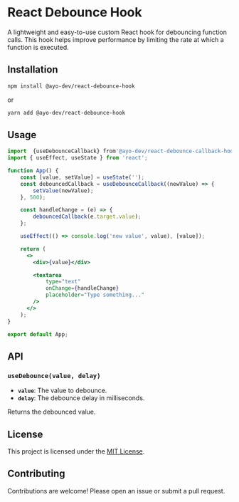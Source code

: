 # React Debounce Hook

A lightweight and easy-to-use custom React hook for debouncing function calls. This hook helps improve performance by limiting the rate at which a function is executed.

## Installation

```bash
npm install @ayo-dev/react-debounce-hook
```

or

```bash
yarn add @ayo-dev/react-debounce-hook
```

## Usage

```jsx
import  {useDebounceCallback} from'@ayo-dev/react-debounce-callback-hook';
import { useEffect, useState } from 'react';

function App() {
    const [value, setValue] = useState('');
    const debouncedCallback = useDebounceCallback((newValue) => {
        setValue(newValue);
    }, 500);

    const handleChange = (e) => {
        debouncedCallback(e.target.value);
    };

    useEffect(() => console.log('new value', value), [value]);

    return (
      <>
        <div>{value}</div>

        <textarea
            type="text"
            onChange={handleChange}
            placeholder="Type something..."
        />
      </>
    );
}

export default App;
```

## API

### `useDebounce(value, delay)`

- **`value`**: The value to debounce.
- **`delay`**: The debounce delay in milliseconds.

Returns the debounced value.

## License

This project is licensed under the [MIT License](LICENSE).

## Contributing

Contributions are welcome! Please open an issue or submit a pull request.